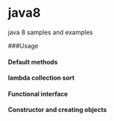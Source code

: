 # java8
java 8 samples and examples

###Usage

#### Default methods
#### lambda collection sort
#### Functional interface
#### Constructor and creating objects
